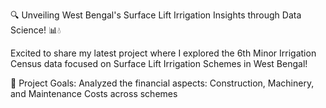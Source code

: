 🔍 Unveiling West Bengal's Surface Lift Irrigation Insights through Data Science! 📊💧

Excited to share my latest project where I explored the 6th Minor Irrigation Census data focused on Surface Lift Irrigation Schemes in West Bengal!

🌾 Project Goals:
Analyzed the financial aspects: Construction, Machinery, and Maintenance Costs across schemes

